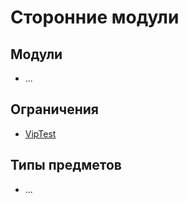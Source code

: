 # Сторонние модули

## Модули

- ...

## Ограничения

- [VipTest](https://github.com/ArKaNeMaN/VipM-L-VipTest)

## Типы предметов

- ...
